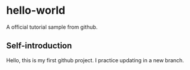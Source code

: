 # hello-world
A official tutorial sample from github.

## Self-introduction
Hello, this is my first github project.
I practice updating in a new branch.
